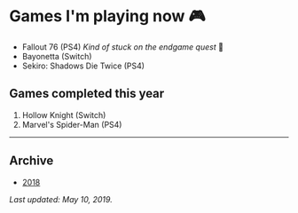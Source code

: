 # Games I'm playing now 🎮

- Fallout 76 (PS4) *Kind of stuck on the endgame quest* 🤷
- Bayonetta (Switch)
- Sekiro: Shadows Die Twice (PS4)

## Games completed this year

1. Hollow Knight (Switch)
1. Marvel's Spider-Man (PS4)

---

## Archive

- [2018](/play/2018)

*Last updated: May 10, 2019.*
